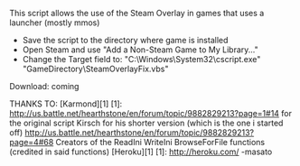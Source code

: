 This script allows the use of the Steam Overlay in games that uses a launcher (mostly mmos)
  - Save the script to the directory where game is installed
  - Open Steam and use "Add a Non-Steam Game to My Library..."
  - Change the Target field to:
  "C:\Windows\System32\cscript.exe" "GameDirectory\SteamOverlayFix.vbs"
	 
Download: coming

THANKS TO: [Karmond][1] [1]: http://us.battle.net/hearthstone/en/forum/topic/9882829213?page=1#14 for the original script
Kirsch for his shorter version (which is the one i started off)
http://us.battle.net/hearthstone/en/forum/topic/9882829213?page=4#68
Creators of the ReadIni WriteIni BrowseForFile functions (credited in said functions)
[Heroku][1]
[1]: http://heroku.com/
																-masato

